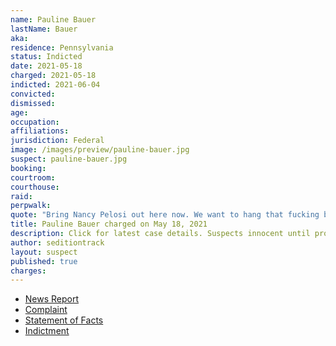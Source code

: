 ```yaml
---
name: Pauline Bauer
lastName: Bauer
aka:
residence: Pennsylvania
status: Indicted
date: 2021-05-18
charged: 2021-05-18
indicted: 2021-06-04
convicted:
dismissed:
age:
occupation:
affiliations:
jurisdiction: Federal
image: /images/preview/pauline-bauer.jpg
suspect: pauline-bauer.jpg
booking:
courtroom:
courthouse:
raid:
perpwalk:
quote: "Bring Nancy Pelosi out here now. We want to hang that fucking bitch. [...] What are you trying to protect a fucking Nazi."
title: Pauline Bauer charged on May 18, 2021
description: Click for latest case details. Suspects innocent until proven guilty.
author: seditiontrack
layout: suspect
published: true
charges:
---
```

- [News Report](https://www.msn.com/en-us/news/us/they-need-to-hang-pennsylvania-woman-arrested-in-capitol-riot-investigation/ar-BB1gV8Pd)
- [Complaint](https://www.justice.gov/usao-dc/case-multi-defendant/file/1395366/download)
- [Statement of Facts](https://www.justice.gov/usao-dc/case-multi-defendant/file/1395396/download)
- [Indictment](https://www.justice.gov/usao-dc/case-multi-defendant/file/1404551/download)
